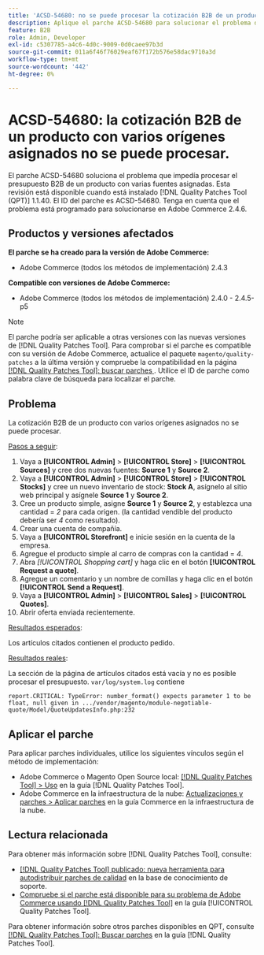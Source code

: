 ```yaml
---
title: 'ACSD-54680: no se puede procesar la cotización B2B de un producto con varias fuentes asignadas'
description: Aplique el parche ACSD-54680 para solucionar el problema de Adobe Commerce en el que no se puede procesar la cotización B2B de un producto con varios orígenes asignados.
feature: B2B
role: Admin, Developer
exl-id: c5307785-a4c6-4d0c-9009-0d0caee97b3d
source-git-commit: 011a6f46f76029eaf67f172b576e58dac9710a3d
workflow-type: tm+mt
source-wordcount: '442'
ht-degree: 0%

---
```


# ACSD-54680: la cotización B2B de un producto con varios orígenes asignados no se puede procesar.

El parche ACSD-54680 soluciona el problema que impedía procesar el presupuesto B2B de un producto con varias fuentes asignadas. Esta revisión está disponible cuando está instalado [!DNL Quality Patches Tool (QPT)] 1.1.40. El ID del parche es ACSD-54680. Tenga en cuenta que el problema está programado para solucionarse en Adobe Commerce 2.4.6.

## Productos y versiones afectados

**El parche se ha creado para la versión de Adobe Commerce:**

* Adobe Commerce (todos los métodos de implementación) 2.4.3

**Compatible con versiones de Adobe Commerce:**

* Adobe Commerce (todos los métodos de implementación) 2.4.0 - 2.4.5-p5

>[!NOTE]
>
>El parche podría ser aplicable a otras versiones con las nuevas versiones de [!DNL Quality Patches Tool]. Para comprobar si el parche es compatible con su versión de Adobe Commerce, actualice el paquete `magento/quality-patches` a la última versión y compruebe la compatibilidad en la página [[!DNL Quality Patches Tool]: buscar parches ](https://experienceleague.adobe.com/tools/commerce-quality-patches/index.html?lang=es). Utilice el ID de parche como palabra clave de búsqueda para localizar el parche.

## Problema

La cotización B2B de un producto con varios orígenes asignados no se puede procesar.

<u>Pasos a seguir</u>:

1. Vaya a **[!UICONTROL Admin]** > **[!UICONTROL Store]** > **[!UICONTROL Sources]** y cree dos nuevas fuentes: **Source 1** y **Source 2**.
1. Vaya a **[!UICONTROL Admin]** > **[!UICONTROL Store]** > **[!UICONTROL Stocks]** y cree un nuevo inventario de stock: **Stock A**, asígnelo al sitio web principal y asígnele **Source 1** y **Source 2**.
1. Cree un producto simple, asigne **Source 1** y **Source 2**, y establezca una cantidad = *2* para cada origen. (la cantidad vendible del producto debería ser *4* como resultado).
1. Crear una cuenta de compañía.
1. Vaya a **[!UICONTROL Storefront]** e inicie sesión en la cuenta de la empresa.
1. Agregue el producto simple al carro de compras con la cantidad = *4*.
1. Abra *[!UICONTROL Shopping cart]* y haga clic en el botón **[!UICONTROL Request a quote]**.
1. Agregue un comentario y un nombre de comillas y haga clic en el botón **[!UICONTROL Send a Request]**.
1. Vaya a **[!UICONTROL Admin]** > **[!UICONTROL Sales]** > **[!UICONTROL Quotes]**.
1. Abrir oferta enviada recientemente.

<u>Resultados esperados</u>:

Los artículos citados contienen el producto pedido.

<u>Resultados reales</u>:

La sección de la página de artículos citados está vacía y no es posible procesar el presupuesto.
`var/log/system.log` contiene

```
report.CRITICAL: TypeError: number_format() expects parameter 1 to be float, null given in .../vendor/magento/module-negotiable-quote/Model/QuoteUpdatesInfo.php:232
```

## Aplicar el parche

Para aplicar parches individuales, utilice los siguientes vínculos según el método de implementación:

* Adobe Commerce o Magento Open Source local: [[!DNL Quality Patches Tool] > Uso](/help/tools/quality-patches-tool/usage.md) en la guía [!DNL Quality Patches Tool].
* Adobe Commerce en la infraestructura de la nube: [Actualizaciones y parches > Aplicar parches](https://experienceleague.adobe.com/docs/commerce-cloud-service/user-guide/develop/upgrade/apply-patches.html?lang=es) en la guía Commerce en la infraestructura de la nube.

## Lectura relacionada

Para obtener más información sobre [!DNL Quality Patches Tool], consulte:

* [[!DNL Quality Patches Tool] publicado: nueva herramienta para autodistribuir parches de calidad](https://experienceleague.adobe.com/es/docs/commerce-operations/tools/quality-patches-tool/quality-patches-tool-to-self-serve-quality-patches) en la base de conocimiento de soporte.
* [Compruebe si el parche está disponible para su problema de Adobe Commerce usando [!DNL Quality Patches Tool]](/help/tools/quality-patches-tool/patches-available-in-qpt/check-patch-for-magento-issue-with-magento-quality-patches.md) en la guía [!UICONTROL Quality Patches Tool].


Para obtener información sobre otros parches disponibles en QPT, consulte [[!DNL Quality Patches Tool]: Buscar parches](https://experienceleague.adobe.com/tools/commerce-quality-patches/index.html?lang=es) en la guía [!DNL Quality Patches Tool].
